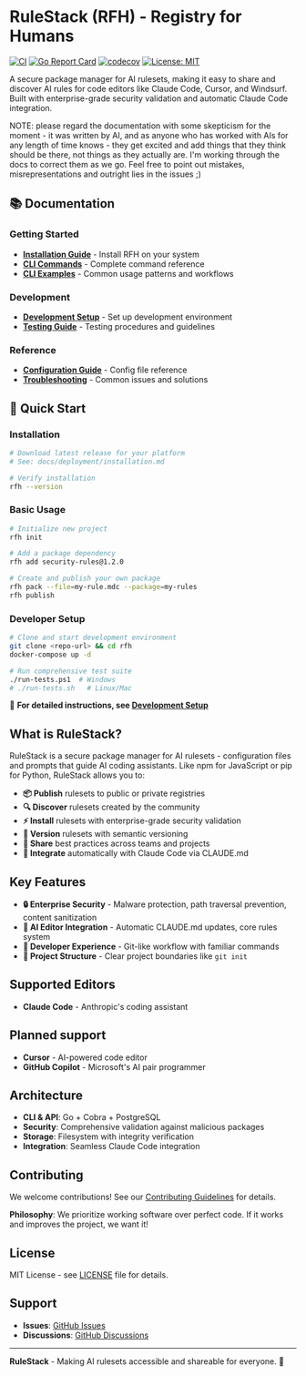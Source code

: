 # RuleStack (RFH) - Registry for Humans

[![CI](https://github.com/username/rulestack/actions/workflows/ci.yml/badge.svg)](https://github.com/username/rulestack/actions/workflows/ci.yml)
[![Go Report Card](https://goreportcard.com/badge/github.com/username/rulestack)](https://goreportcard.com/report/github.com/username/rulestack)
[![codecov](https://codecov.io/gh/username/rulestack/branch/master/graph/badge.svg)](https://codecov.io/gh/username/rulestack)
[![License: MIT](https://img.shields.io/badge/License-MIT-yellow.svg)](https://opensource.org/licenses/MIT)

A secure package manager for AI rulesets, making it easy to share and discover AI rules for code editors like Claude Code, Cursor, and Windsurf. Built with enterprise-grade security validation and automatic Claude Code integration.

NOTE: please regard the documentation with some skepticism for the moment - it was written by AI, and as anyone who
has worked with AIs for any length of time knows - they get excited and add things that they think should be there, not
things as they actually are. I'm working through the docs to correct them as we go. Feel free to point out mistakes,
misrepresentations and outright lies in the issues ;)

## 📚 Documentation

### Getting Started
- **[Installation Guide](docs/deployment/installation.md)** - Install RFH on your system
- **[CLI Commands](docs/cli/commands.md)** - Complete command reference  
- **[CLI Examples](docs/cli/examples.md)** - Common usage patterns and workflows

### Development
- **[Development Setup](docs/development/setup.md)** - Set up development environment
- **[Testing Guide](docs/development/testing.md)** - Testing procedures and guidelines

### Reference
- **[Configuration Guide](docs/cli/configuration.md)** - Config file reference
- **[Troubleshooting](docs/deployment/troubleshooting.md)** - Common issues and solutions

## 🚀 Quick Start

### Installation
```bash
# Download latest release for your platform
# See: docs/deployment/installation.md

# Verify installation
rfh --version
```

### Basic Usage
```bash
# Initialize new project
rfh init

# Add a package dependency  
rfh add security-rules@1.2.0

# Create and publish your own package
rfh pack --file=my-rule.mdc --package=my-rules
rfh publish
```

### Developer Setup
```bash
# Clone and start development environment
git clone <repo-url> && cd rfh
docker-compose up -d

# Run comprehensive test suite
./run-tests.ps1  # Windows
# ./run-tests.sh   # Linux/Mac
```

📖 **For detailed instructions, see [Development Setup](docs/development/setup.md)**

## What is RuleStack?

RuleStack is a secure package manager for AI rulesets - configuration files and prompts that guide AI coding assistants. Like npm for JavaScript or pip for Python, RuleStack allows you to:

- **📦 Publish** rulesets to public or private registries
- **🔍 Discover** rulesets created by the community  
- **⚡ Install** rulesets with enterprise-grade security validation
- **🔖 Version** rulesets with semantic versioning
- **👥 Share** best practices across teams and projects
- **🤖 Integrate** automatically with Claude Code via CLAUDE.md

## Key Features

- **🔒 Enterprise Security** - Malware protection, path traversal prevention, content sanitization
- **🤖 AI Editor Integration** - Automatic CLAUDE.md updates, core rules system
- **🚀 Developer Experience** - Git-like workflow with familiar commands
- **📁 Project Structure** - Clear project boundaries like `git init`

## Supported Editors

- **Claude Code** - Anthropic's coding assistant

## Planned support
- **Cursor** - AI-powered code editor
- **GitHub Copilot** - Microsoft's AI pair programmer

## Architecture

- **CLI & API**: Go + Cobra + PostgreSQL
- **Security**: Comprehensive validation against malicious packages
- **Storage**: Filesystem with integrity verification
- **Integration**: Seamless Claude Code integration

## Contributing

We welcome contributions! See our [Contributing Guidelines](CONTRIBUTING.md) for details.

**Philosophy**: We prioritize working software over perfect code. If it works and improves the project, we want it!

## License

MIT License - see [LICENSE](LICENSE) file for details.

## Support

- **Issues**: [GitHub Issues](https://github.com/your-org/rfh/issues)
- **Discussions**: [GitHub Discussions](https://github.com/your-org/rfh/discussions)

---

**RuleStack** - Making AI rulesets accessible and shareable for everyone. 🚀